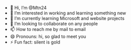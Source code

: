 - 👋 Hi, I’m @Mtn24
- 👀 I’m interested in working and learning something new
- 🌱 I’m currently learning Microsoft and website projects 
- 💞️ I’m looking to collaborate on any people 
- 📫 How to reach me by mail to email 
- 😄 Pronouns: hi, so glad to meet you 
- ⚡ Fun fact: silent is gold

<!---
Mtn24/Mtn24 is a ✨ special ✨ repository because its `README.md` (this file) appears on your GitHub profile.
You can click the Preview link to take a look at your changes.
--->
